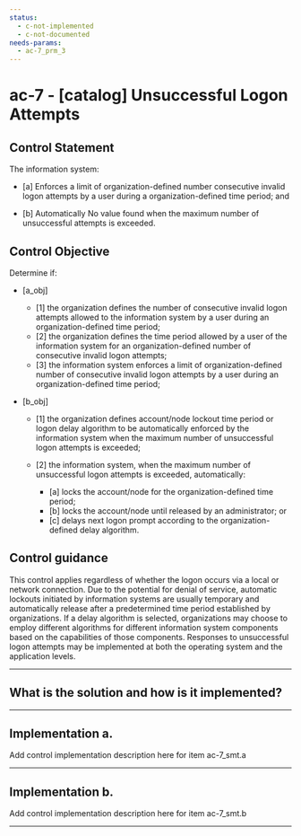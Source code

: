 ```yaml
---
status:
  - c-not-implemented
  - c-not-documented
needs-params:
  - ac-7_prm_3
---
```


# ac-7 - \[catalog\] Unsuccessful Logon Attempts

## Control Statement

The information system:

- \[a\] Enforces a limit of organization-defined number consecutive invalid logon attempts by a user during a organization-defined time period; and

- \[b\] Automatically No value found when the maximum number of unsuccessful attempts is exceeded.

## Control Objective

Determine if:

- \[a_obj\]

  - \[1\] the organization defines the number of consecutive invalid logon attempts allowed to the information system by a user during an organization-defined time period;
  - \[2\] the organization defines the time period allowed by a user of the information system for an organization-defined number of consecutive invalid logon attempts;
  - \[3\] the information system enforces a limit of organization-defined number of consecutive invalid logon attempts by a user during an organization-defined time period;

- \[b_obj\]

  - \[1\] the organization defines account/node lockout time period or logon delay algorithm to be automatically enforced by the information system when the maximum number of unsuccessful logon attempts is exceeded;
  - \[2\] the information system, when the maximum number of unsuccessful logon attempts is exceeded, automatically:

    - \[a\] locks the account/node for the organization-defined time period;
    - \[b\] locks the account/node until released by an administrator; or
    - \[c\] delays next logon prompt according to the organization-defined delay algorithm.

## Control guidance

This control applies regardless of whether the logon occurs via a local or network connection. Due to the potential for denial of service, automatic lockouts initiated by information systems are usually temporary and automatically release after a predetermined time period established by organizations. If a delay algorithm is selected, organizations may choose to employ different algorithms for different information system components based on the capabilities of those components. Responses to unsuccessful logon attempts may be implemented at both the operating system and the application levels.

______________________________________________________________________

## What is the solution and how is it implemented?

<!-- Please leave this section blank and enter implementation details in the parts below. -->

______________________________________________________________________

## Implementation a.

Add control implementation description here for item ac-7_smt.a

______________________________________________________________________

## Implementation b.

Add control implementation description here for item ac-7_smt.b

______________________________________________________________________
